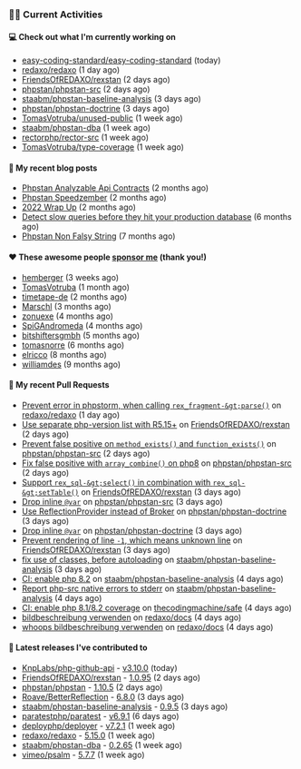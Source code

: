 ### 👨‍💻 Current Activities


#### 💻 Check out what I'm currently working on

- [easy-coding-standard/easy-coding-standard](https://github.com/easy-coding-standard/easy-coding-standard) (today)
- [redaxo/redaxo](https://github.com/redaxo/redaxo) (1 day ago)
- [FriendsOfREDAXO/rexstan](https://github.com/FriendsOfREDAXO/rexstan) (2 days ago)
- [phpstan/phpstan-src](https://github.com/phpstan/phpstan-src) (2 days ago)
- [staabm/phpstan-baseline-analysis](https://github.com/staabm/phpstan-baseline-analysis) (3 days ago)
- [phpstan/phpstan-doctrine](https://github.com/phpstan/phpstan-doctrine) (3 days ago)
- [TomasVotruba/unused-public](https://github.com/TomasVotruba/unused-public) (1 week ago)
- [staabm/phpstan-dba](https://github.com/staabm/phpstan-dba) (1 week ago)
- [rectorphp/rector-src](https://github.com/rectorphp/rector-src) (1 week ago)
- [TomasVotruba/type-coverage](https://github.com/TomasVotruba/type-coverage) (1 week ago)


#### 📜 My recent blog posts

- [Phpstan Analyzable Api Contracts](https://staabm.github.io/2022/12/29/phpstan-analyzable-api-contracts.html) (2 months ago)
- [Phpstan Speedzember](https://staabm.github.io/2022/12/23/phpstan-speedzember.html) (2 months ago)
- [2022 Wrap Up](https://staabm.github.io/2022/12/20/2022-wrap-up.html) (2 months ago)
- [Detect slow queries before they hit your production database](https://staabm.github.io/2022/08/16/phpstan-dba-query-plan-analysis.html) (6 months ago)
- [Phpstan Non Falsy String](https://staabm.github.io/2022/08/11/phpstan-non-falsy-string.html) (7 months ago)


#### ❤️ These awesome people [sponsor me](https://github.com/sponsors/staabm) (thank you!)

- [hemberger](https://github.com/hemberger) (3 weeks ago)
- [TomasVotruba](https://github.com/TomasVotruba) (1 month ago)
- [timetape-de](https://github.com/timetape-de) (2 months ago)
- [Marschl](https://github.com/Marschl) (3 months ago)
- [zonuexe](https://github.com/zonuexe) (4 months ago)
- [SpiGAndromeda](https://github.com/SpiGAndromeda) (4 months ago)
- [bitshiftersgmbh](https://github.com/bitshiftersgmbh) (5 months ago)
- [tomasnorre](https://github.com/tomasnorre) (6 months ago)
- [elricco](https://github.com/elricco) (8 months ago)
- [williamdes](https://github.com/williamdes) (9 months ago)


#### 🔨 My recent Pull Requests

- [Prevent error in phpstorm, when calling `rex_fragment-&gt;parse()`](https://github.com/redaxo/redaxo/pull/5628) on [redaxo/redaxo](https://github.com/redaxo/redaxo) (1 day ago)
- [Use separate php-version list with R5.15&#43;](https://github.com/FriendsOfREDAXO/rexstan/pull/381) on [FriendsOfREDAXO/rexstan](https://github.com/FriendsOfREDAXO/rexstan) (2 days ago)
- [Prevent false positive on `method_exists()` and `function_exists()`](https://github.com/phpstan/phpstan-src/pull/2277) on [phpstan/phpstan-src](https://github.com/phpstan/phpstan-src) (2 days ago)
- [Fix false positive with `array_combine()` on php8](https://github.com/phpstan/phpstan-src/pull/2276) on [phpstan/phpstan-src](https://github.com/phpstan/phpstan-src) (2 days ago)
- [Support `rex_sql-&gt;select()` in combination with `rex_sql-&gt;setTable()`](https://github.com/FriendsOfREDAXO/rexstan/pull/378) on [FriendsOfREDAXO/rexstan](https://github.com/FriendsOfREDAXO/rexstan) (3 days ago)
- [Drop inline `@var`](https://github.com/phpstan/phpstan-src/pull/2275) on [phpstan/phpstan-src](https://github.com/phpstan/phpstan-src) (3 days ago)
- [Use ReflectionProvider instead of Broker](https://github.com/phpstan/phpstan-doctrine/pull/431) on [phpstan/phpstan-doctrine](https://github.com/phpstan/phpstan-doctrine) (3 days ago)
- [Drop inline `@var`](https://github.com/phpstan/phpstan-doctrine/pull/430) on [phpstan/phpstan-doctrine](https://github.com/phpstan/phpstan-doctrine) (3 days ago)
- [Prevent rendering of line `-1`, which means unknown line](https://github.com/FriendsOfREDAXO/rexstan/pull/376) on [FriendsOfREDAXO/rexstan](https://github.com/FriendsOfREDAXO/rexstan) (3 days ago)
- [fix use of classes, before autoloading](https://github.com/staabm/phpstan-baseline-analysis/pull/104) on [staabm/phpstan-baseline-analysis](https://github.com/staabm/phpstan-baseline-analysis) (3 days ago)
- [CI: enable php 8.2](https://github.com/staabm/phpstan-baseline-analysis/pull/101) on [staabm/phpstan-baseline-analysis](https://github.com/staabm/phpstan-baseline-analysis) (4 days ago)
- [Report php-src native errors to stderr](https://github.com/staabm/phpstan-baseline-analysis/pull/100) on [staabm/phpstan-baseline-analysis](https://github.com/staabm/phpstan-baseline-analysis) (4 days ago)
- [CI: enable php 8.1/8.2 coverage](https://github.com/thecodingmachine/safe/pull/412) on [thecodingmachine/safe](https://github.com/thecodingmachine/safe) (4 days ago)
- [bildbeschreibung verwenden](https://github.com/redaxo/docs/pull/266) on [redaxo/docs](https://github.com/redaxo/docs) (4 days ago)
- [whoops bildbeschreibung verwenden](https://github.com/redaxo/docs/pull/265) on [redaxo/docs](https://github.com/redaxo/docs) (4 days ago)


#### 🔭 Latest releases I've contributed to

- [KnpLabs/php-github-api](https://github.com/KnpLabs/php-github-api) - [v3.10.0](https://github.com/KnpLabs/php-github-api/releases/tag/v3.10.0) (today)
- [FriendsOfREDAXO/rexstan](https://github.com/FriendsOfREDAXO/rexstan) - [1.0.95](https://github.com/FriendsOfREDAXO/rexstan/releases/tag/1.0.95) (2 days ago)
- [phpstan/phpstan](https://github.com/phpstan/phpstan) - [1.10.5](https://github.com/phpstan/phpstan/releases/tag/1.10.5) (2 days ago)
- [Roave/BetterReflection](https://github.com/Roave/BetterReflection) - [6.8.0](https://github.com/Roave/BetterReflection/releases/tag/6.8.0) (3 days ago)
- [staabm/phpstan-baseline-analysis](https://github.com/staabm/phpstan-baseline-analysis) - [0.9.5](https://github.com/staabm/phpstan-baseline-analysis/releases/tag/0.9.5) (3 days ago)
- [paratestphp/paratest](https://github.com/paratestphp/paratest) - [v6.9.1](https://github.com/paratestphp/paratest/releases/tag/v6.9.1) (6 days ago)
- [deployphp/deployer](https://github.com/deployphp/deployer) - [v7.2.1](https://github.com/deployphp/deployer/releases/tag/v7.2.1) (1 week ago)
- [redaxo/redaxo](https://github.com/redaxo/redaxo) - [5.15.0](https://github.com/redaxo/redaxo/releases/tag/5.15.0) (1 week ago)
- [staabm/phpstan-dba](https://github.com/staabm/phpstan-dba) - [0.2.65](https://github.com/staabm/phpstan-dba/releases/tag/0.2.65) (1 week ago)
- [vimeo/psalm](https://github.com/vimeo/psalm) - [5.7.7](https://github.com/vimeo/psalm/releases/tag/5.7.7) (1 week ago)
